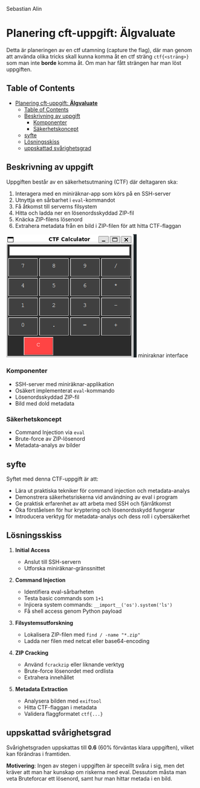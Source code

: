 Sebastian Alin
# Planering cft-uppgift: **Älgvaluate**

Detta är planeringen av en ctf utamning (capture the flag), där man genom att använda olika tricks skall kunna komma åt en ctf sträng `ctf{<sträng>}` som man inte **borde** komma åt. Om man har fått strängen har man löst uppgiften.

## Table of Contents
- [Planering cft-uppgift: **Älgvaluate**](#planering-cft-uppgift-älgvaluate)
  - [Table of Contents](#table-of-contents)
  - [Beskrivning av uppgift](#beskrivning-av-uppgift)
    - [Komponenter](#komponenter)
    - [Säkerhetskoncept](#säkerhetskoncept)
  - [syfte](#syfte)
  - [Lösningsskiss](#lösningsskiss)
  - [uppskattad svårighetsgrad](#uppskattad-svårighetsgrad)




## Beskrivning av uppgift


Uppgiften består av en säkerhetsutmaning (CTF) där deltagaren ska:
1. Interagera med en miniräknar-app som körs på en SSH-server
2. Utnyttja en sårbarhet i `eval`-kommandot
3. Få åtkomst till serverns filsystem
4. Hitta och ladda ner en lösenordsskyddad ZIP-fil
5. Knäcka ZIP-filens lösenord
6. Extrahera metadata från en bild i ZIP-filen för att hitta CTF-flaggan

![Älg](Capture.PNG)
miniraknar interface


### Komponenter
- SSH-server med miniräknar-applikation
- Osäkert implementerat `eval`-kommando
- Lösenordsskyddad ZIP-fil
- Bild med dold metadata

### Säkerhetskoncept
- Command Injection via `eval`
- Brute-force av ZIP-lösenord
- Metadata-analys av bilder


## syfte
Syftet med denna CTF-uppgift är att:
- Lära ut praktiska tekniker för command injection och metadata-analys
- Demonstrera säkerhetsriskerna vid användning av eval i program
- Ge praktisk erfarenhet av att arbeta med SSH och fjärråtkomst
- Öka förståelsen för hur kryptering och lösenordsskydd fungerar
- Introducera verktyg för metadata-analys och dess roll i cybersäkerhet

## Lösningsskiss
1. **Initial Access**
    - Anslut till SSH-servern
    - Utforska miniräknar-gränssnittet

2. **Command Injection**
    - Identifiera eval-sårbarheten
    - Testa basic commands som `1+1`
    - Injicera system commands: `__import__('os').system('ls')`
    - Få shell access genom Python payload

3. **Filsystemsutforskning**
    - Lokalisera ZIP-filen med `find / -name "*.zip"`
    - Ladda ner filen med netcat eller base64-encoding

4. **ZIP Cracking**
    - Använd `fcrackzip` eller liknande verktyg
    - Brute-force lösenordet med ordlista
    - Extrahera innehållet

5. **Metadata Extraction**
    - Analysera bilden med `exiftool`
    - Hitta CTF-flaggan i metadata
    - Validera flaggformatet `ctf{...}`

## uppskattad svårighetsgrad

Svårighetsgraden uppskattas till **0.6** (60% förväntas klara uppgiften), vilket kan förändras i framtiden.

**Motivering**: Ingen av stegen i uppgiften är speceillt svåra i sig, men det kräver att man har kunskap om riskerna med eval. Dessutom måsta man veta Bruteforcar ett lösenord, samt hur man hittar metada i en bild.




